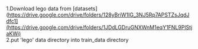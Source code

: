 
1.Download lego data from [datasets](https://drive.google.com/drive/folders/128yBriW1IG_3NJ5Rp7APSTZsJqdJdfc1](https://drive.google.com/drive/folders/1JDdLGDruGNXWnM1eqY1FNL9PlStjaKWi)  
2.put 'lego' data directory into train_data directory
